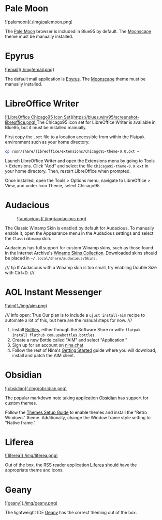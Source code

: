 # Pale Moon

<a href="../img/palemoon.png">
![palemoon](./img/palemoon.png)
</a>

The [Pale Moon](https://linux.palemoon.org) browser is included in Blue95 by default. The [Moonscape](https://addons.palemoon.org/addon/moonscape/) theme must be manually installed.

# Epyrus

<a href="../img/email.png">
![email](./img/email.png)
</a>

The default mail application is [Epyrus](http://www.epyrus.org). The [Moonscape](https://addons.epyrus.org/addon/moonscape/) theme must be manually installed.

# LibreOffice Writer

<a href="https://blues.win/95/screenshot-libreoffice.png">
![LibreOffice Chicago95 Icon Set](https://blues.win/95/screenshot-libreoffice.png)
</a>
The Chicago95 icon set for LibreOffice Writer is available in Blue95, but it must be installed manually.

First copy the `.oxt` file to a location accessible from within the Flatpak environment such as your home directory:

```bash
cp /usr/share/libreoffice/extensions/Chicago95-theme-0.0.oxt ~
```

Launch LibreOffice Writer and open the Extensions menu by going to Tools > Extensions. Click "Add" and select the file `Chicago95-theme-0.0.oxt` in your home directory. Then, restart LibreOffice when prompted.

Once installed, open the Tools > Options menu, navigate to LibreOffice > View, and under Icon Theme, select Chicago95.

# Audacious

<figure markdown>
<a href="../img/audacious.png">
![audacious](./img/audacious.png)
</a>
</figure>


The Classic Winamp Skin is enabled by default for Audacious. To manually enable it, open the Appearance menu in the Audacious settings and select the `ClassicWinamp` skin.

Audacious has full support for custom Winamp skins, such as those found in the Internet Archive's [Winamp Skins Collection](https://archive.org/details/winampskins). Downloaded skins should be placed in `~/.local/share/audacious/Skins`.

/// tip
If Audacious with a Winamp skin is too small, try enabling Double Size with Ctrl+D.
///

# AOL Instant Messenger

<a href="../img/aim.png">
![aim](./img/aim.png)
</a>

/// info
    open: True
Our plan is to include a `ujust install-aim` recipe to automate a lot of this, but here
are the manual steps for now.
///

1. Install [Bottles](https://flathub.org/apps/com.usebottles.bottles), either through the Software Store or with: `flatpak install flathub com.usebottles.bottles`.
2. Create a new Bottle called "AIM" and select "Application."
3. Sign up for an account on [nina.chat](https://nina.chat).
4. Follow the rest of Nina's [Getting Started](https://nina.chat/connect/aim/) guide where you will download, install and patch the AIM client.

# Obsidian


<a href="../img/obsidian.png">
![obsidian](./img/obsidian.png)
</a>

The popular markdown note taking application [Obsidian](https://obsidian.md) has support for custom themes.

Follow the [Themes Setup Guide](https://help.obsidian.md/themes) to enable themes and install the "Retro Windows" theme.
Additionally, change the Window frame style setting to "Native frame."

# Liferea

<a href="../img/liferea.png">
![liferea](./img/liferea.png)
</a>

Out of the box, the RSS reader application [Liferea](https://github.com/lwindolf/liferea) should have the appropriate theme and icons.

# Geany

<a href="../img/geany.png">
![geany](./img/geany.png)
</a>

The lightweight IDE [Geany](https://www.geany.org) has the correct theming out of the box.



